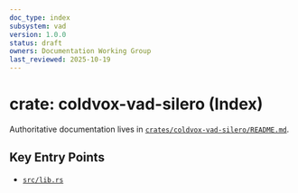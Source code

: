 ```yaml
---
doc_type: index
subsystem: vad
version: 1.0.0
status: draft
owners: Documentation Working Group
last_reviewed: 2025-10-19
---
```


# crate: coldvox-vad-silero (Index)

Authoritative documentation lives in [`crates/coldvox-vad-silero/README.md`](../../../crates/coldvox-vad-silero/README.md).

## Key Entry Points

- [`src/lib.rs`](../../../crates/coldvox-vad-silero/src/lib.rs)
